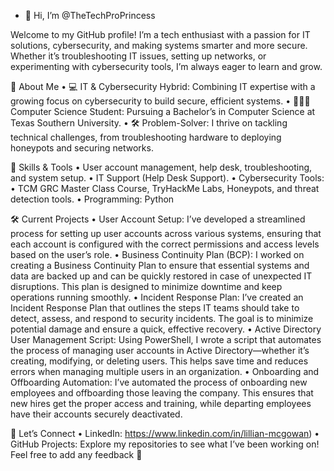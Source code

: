 - 👋 Hi, I’m @TheTechProPrincess

Welcome to my GitHub profile! I’m a tech enthusiast with a passion for IT solutions, cybersecurity, and making systems smarter and more secure. Whether it’s troubleshooting IT issues, setting up networks, or experimenting with cybersecurity tools, I’m always eager to learn and grow.

🌟 About Me
	•	💻 IT & Cybersecurity Hybrid: Combining IT expertise with a growing focus on cybersecurity to build secure, efficient systems.
	•	🧑🏾‍🎓 Computer Science Student: Pursuing a Bachelor’s in Computer Science at Texas Southern University.
	•	🛠️ Problem-Solver: I thrive on tackling technical challenges, from troubleshooting hardware to deploying honeypots and securing networks.

🔧 Skills & Tools
	•	User account management, help desk, troubleshooting, and system setup.
	•	IT Support (Help Desk Support).
	•	Cybersecurity Tools:
	•	TCM GRC Master Class Course, TryHackMe Labs, Honeypots, and threat detection tools.
	•	Programming: Python

🛠️ Current Projects
	•	User Account Setup: I’ve developed a streamlined process for setting up user accounts across various systems, ensuring that each account is configured with the correct permissions and access levels based on the user’s role.
	•	Business Continuity Plan (BCP): I worked on creating a Business Continuity Plan to ensure that essential systems and data are backed up and can be quickly restored in case of unexpected IT disruptions. This plan is designed to minimize downtime and keep operations running smoothly.
	•	Incident Response Plan: I’ve created an Incident Response Plan that outlines the steps IT teams should take to detect, assess, and respond to security incidents. The goal is to minimize potential damage and ensure a quick, effective recovery.
	•	Active Directory User Management Script: Using PowerShell, I wrote a script that automates the process of managing user accounts in Active Directory—whether it’s creating, modifying, or deleting users. This helps save time and reduces errors when managing multiple users in an organization.
	•	Onboarding and Offboarding Automation: I’ve automated the process of onboarding new employees and offboarding those leaving the company. This ensures that new hires get the proper access and training, while departing employees have their accounts securely deactivated.

🤝 Let’s Connect
	•	LinkedIn: https://www.linkedin.com/in/lillian-mcgowan)
	•	GitHub Projects: Explore my repositories to see what I’ve been working on! Feel free to add any feedback 🤗

<!---
TheTechProPrincess/TheTechProPrincess is a ✨ special ✨ repository because its `README.md` (this file) appears on your GitHub profile.
You can click the Preview link to take a look at your changes.
--->
